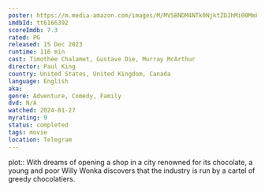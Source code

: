 ```yaml
---
poster: https://m.media-amazon.com/images/M/MV5BNDM4NTk0NjktZDJhMi00MmFmLTliMzEtN2RkZDY2OTNiMDgzXkEyXkFqcGdeQXVyMTUzMTg2ODkz._V1_SX300.jpg
imdbId: tt6166392
scoreImdb: 7.3
rated: PG
released: 15 Dec 2023
runtime: 116 min
cast: Timothée Chalamet, Gustave Die, Murray McArthur
director: Paul King
country: United States, United Kingdom, Canada
language: English
aka: 
genre: Adventure, Comedy, Family
dvd: N/A
watched: 2024-01-27
myrating: 9
status: completed
tags: movie
location: Telegram
---
```


plot:: With dreams of opening a shop in a city renowned for its chocolate, a young and poor Willy Wonka discovers that the industry is run by a cartel of greedy chocolatiers.